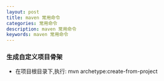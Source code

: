 ```yaml
---
layout: post
title: maven 常用命令
categories: 常用命令
description: maven 常用命令
keywords: maven 常用命令
---
```


### 生成自定义项目骨架
- 在项目根目录下,执行: mvn archetype:create-from-project
